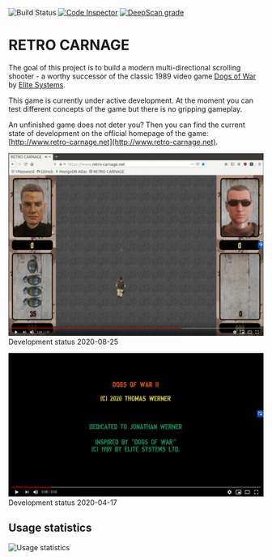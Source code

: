 ![Build Status](https://codebuild.eu-central-1.amazonaws.com/badges?uuid=eyJlbmNyeXB0ZWREYXRhIjoiTTZlN3NMalI1M3FkTTVnQldDeVl0ZHYyY1V5RS9XVVJ6MWxjdmV3V1pqR3hWc3BYVnVuZkxCTGs1TGNXQ25lbkl1eW82ODE3OWxFMU53TlloRzdIM0lzPSIsIml2UGFyYW1ldGVyU3BlYyI6IlBOWkFndTBRZ2hOd2o4NXEiLCJtYXRlcmlhbFNldFNlcmlhbCI6MX0%3D&branch=master)
[![Code Inspector](https://www.code-inspector.com/project/14972/score/svg)](https://frontend.code-inspector.com/public/project/14972/retro-carnage/dashboard)
[![DeepScan grade](https://deepscan.io/api/teams/11360/projects/14267/branches/261018/badge/grade.svg)](https://deepscan.io/dashboard#view=project&tid=11360&pid=14267&bid=261018)

# RETRO CARNAGE

The goal of this project is to build a modern multi-directional scrolling shooter - a worthy successor of the classic
1989 video game [Dogs of War](https://gamesdb.launchbox-app.com/games/details/41090) by
[Elite Systems](http://www.elite-systems.co.uk).

This game is currently under active development. At the moment you can test different concepts of the game but there is
no gripping gameplay.

An unfinished game does not deter you? Then you can find the current state of development on the official homepage of
the game: [http://www.retro-carnage.net](http://www.retro-carnage.net).

[![Watch the video](docs/images/youtube-2020-08-25.png)](https://youtu.be/IeUowwMaIB4)
Development status 2020-08-25

[![Watch the video](docs/images/youtube-first-impression.png)](https://youtu.be/W5dJvoZUGt8)
Development status 2020-04-17

## Usage statistics

![Usage statistics](https://backend.retro-carnage.net/usage/chart "Usage statistics")
